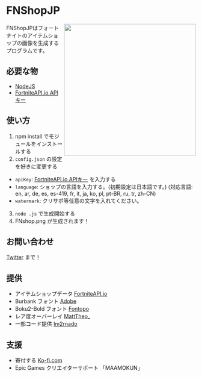 # FNShopJP
<img align="right" src="https://maamokun.b-cdn.net/shop-cataba%20(3).png" width="350px" draggable="false">
FNShopJPはフォートナイトのアイテムショップの画像を生成するプログラムです。

## 必要な物
- [NodeJS](https://nodejs.org/en/download/)
- [FortniteAPI.io APIキー](https://dashboard.fortniteapi.io)

## 使い方
1. npm install でモジュールをインストールする
2. `config.json` の設定を好きに変更する

- `apiKey`:  [FortniteAPI.io APIキー](https://dashboard.fortniteapi.io) を入力する
- `language`: ショップの言語を入力する。(初期設定は日本語です。) (対応言語: en, ar, de, es, es-419, fr, it, ja, ko, pl, pt-BR, ru, tr, zh-CN)
- `watermark`: クリサポ等任意の文字を入れてください。

3. `node .js` で生成開始する
4. FNshop.png が生成されます！

## お問い合わせ
[Twitter](https://twitter.com/maamo_kun) まで！

## 提供
- アイテムショップデータ [FortniteAPI.io](https://fortniteapi.io/)
- Burbank フォント [Adobe](https://fonts.adobe.com/fonts/burbank)
- Boku2-Bold フォント [Fontopo](https://fontopo.com/?p=98)
- レア度オーバーレイ [MattTheo_](https://twitter.com/MattTheo_)
- 一部コード提供 [Im2rnado](https://github.com/Im2rnado/Fort-Shop)

## 支援
- 寄付する [Ko-fi.com](https://ko-fi.com/maamokun)
- Epic Games クリエイターサポート 「MAAMOKUN」
